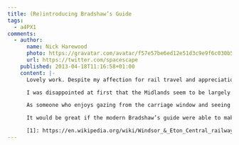 ```yaml
---
title: (Re)introducing Bradshaw’s Guide
tags:
  - a4PX1
comments:
  - author:
      name: Nick Harewood
      photo: https://gravatar.com/avatar/f57e57be6ed12e51d3c9e9f6c030b522
      url: https://twitter.com/spacescape
    published: 2013-04-18T11:16:58+01:00
    content: |-
      Lovely work. Despite my affection for rail travel and appreciation of Victorian endeavour I’ve not seen Portillo’s series (perhaps partly due to household political bias – though I do enjoy his pragmatic commentary on the Daily Politics). Will have to rectify that.

      I was disappointed at first that the Midlands seem to be largely omitted from Mr Bradshaw’s guide, but enjoyed some of the nostalgia from remembering my childhood in Berkshire. I spent some time getting the train from Bracknell (incredible to think of it as a village with a population of 108!) to school in Ascot, regularly visiting Windsor and on a few occasions the Tussaud’s exhibition at the old [Windsor and Eton Station][1] (now, predictably, a shopping centre).

      As someone who enjoys gazing from the carriage window and seeing perspectives of Britain you can only get from the train, I’m regularly using the ‘my location’ button on my phone map app to see where I am, and where that church spire/interesting building/canal/folly was (and usually forgetting by the end of my journey as I rush off to find a cab/tube). I love the signs you get on French motorways, advising you of the main product of the region you’re passing into, or what that building or geological feature is – quite often with an appropriately situated rest area to be able to stop and picnic while enjoying the view.

      It would be great if the modern Bradshaw’s guide were able to make use of the location-aware technology in our pocket to inform and educate us of the countryside we’re passing through. I don’t know if there is an app for that already, but I bet it wouldn’t have the charm and genteel delivery of Mr Bradshaw.

      [1]: https://en.wikipedia.org/wiki/Windsor_&_Eton_Central_railway_station#The_Tussauds_years
---
```

